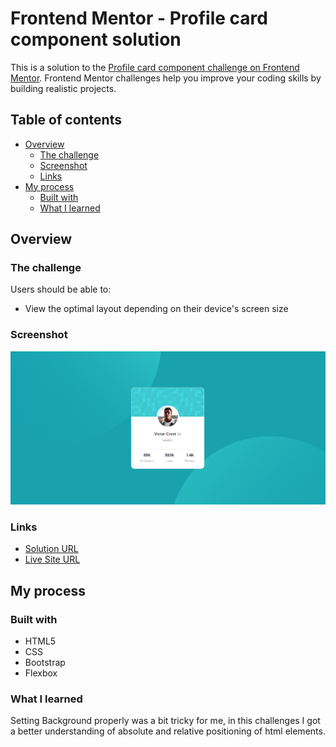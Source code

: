 # Frontend Mentor - Profile card component solution

This is a solution to the [Profile card component challenge on Frontend Mentor](https://www.frontendmentor.io/challenges/profile-card-component-cfArpWshJ). Frontend Mentor challenges help you improve your coding skills by building realistic projects. 

## Table of contents

- [Overview](#overview)
  - [The challenge](#the-challenge)
  - [Screenshot](#screenshot)
  - [Links](#links)
- [My process](#my-process)
  - [Built with](#built-with)
  - [What I learned](#what-i-learned)

## Overview

### The challenge

Users should be able to:

- View the optimal layout depending on their device's screen size

### Screenshot

![](images/Screenshot.png)

### Links

- [Solution URL](https://github.com/mdajmalshadab/Front-End-Projects/tree/Practice-Projects/4-Profile-Card-Component-Main)
- [Live Site URL](https://mdajmalshadab.github.io/Front-End-Projects/4-Profile-Card-Component-Main/index.html)

## My process

### Built with

- HTML5
- CSS
- Bootstrap 
- Flexbox


### What I learned

Setting Background properly was a bit tricky for me, in this challenges I got a better understanding of absolute and relative positioning of html elements.

